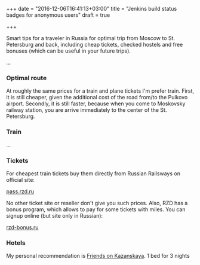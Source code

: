 +++
date = "2016-12-06T16:41:13+03:00"
title = "Jenkins build status badges for anonymous users"
draft = true

+++

Smart tips for a traveler in Russia for optimal trip from Moscow to St. Petersburg and back, including cheap tickets, checked hostels and free bonuses (which can be useful in your future trips).

...


### Optimal route

At roughly the same prices for a train and plane tickets I'm prefer train. First, it is still cheaper, given the additional cost of the road from/to the Pulkovo airport. Secondly, it is still faster, because when you come to Moskovsky railway station, you are arrive immediately to the center of the St. Petersburg.


### Train

...


### Tickets

For cheapest train tickets buy them directly from Russian Railsways on official site:

[pass.rzd.ru](http://pass.rzd.ru/)

No other ticket site or reseller don't give you such prices. Also, RZD has a bonus program, which allows to pay for some tickets with miles. You can signup online (but site only in Russian):

[rzd-bonus.ru](https://rzd-bonus.ru/)


### Hotels

My personal recommendation is [Friends on Kazanskaya](http://www.booking.com/hotel/ru/friends-on-kazanskaya.xu.html?aid=1320357&no_rooms=1&group_adults=1). 1 bed for 3 nights
